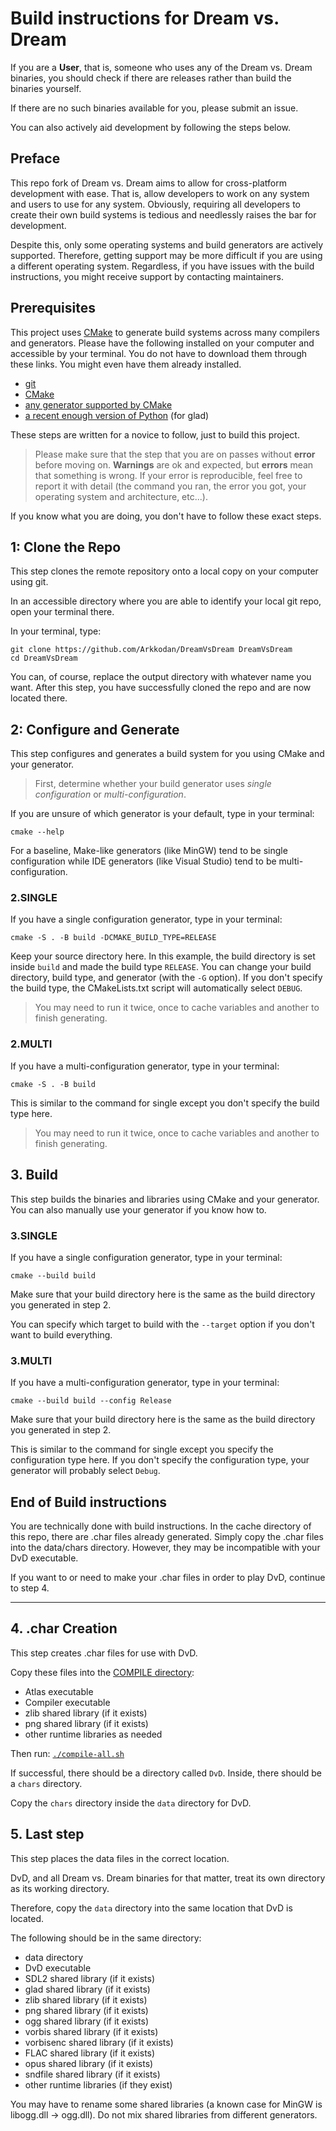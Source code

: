 # Build instructions for Dream vs. Dream

If you are a **User**, that is, someone who uses any of the Dream vs. Dream binaries, you should check if there are releases rather than build the binaries yourself.

If there are no such binaries available for you, please submit an issue.

You can also actively aid development by following the steps below.

## Preface

This repo fork of Dream vs. Dream aims to allow for cross-platform development with ease.
That is, allow developers to work on any system and users to use for any system.
Obviously, requiring all developers to create their own build systems is tedious and needlessly raises the bar for development.

Despite this, only some operating systems and build generators are actively supported.
Therefore, getting support may be more difficult if you are using a different operating system.
Regardless, if you have issues with the build instructions, you might receive support by contacting maintainers.

## Prerequisites

This project uses [CMake](https://cmake.org/) to generate build systems across many compilers and generators.
Please have the following installed on your computer and accessible by your terminal. You do not have to download them through these links. You might even have them already installed.

- [git](https://git-scm.com/downloads)
- [CMake](https://cmake.org/download/)
- [any generator supported by CMake](https://cmake.org/cmake/help/latest/manual/cmake-generators.7.html)
- [a recent enough version of Python](https://www.python.org/downloads/) (for glad)

These steps are written for a novice to follow, just to build this project.

> Please make sure that the step that you are on passes without **error** before moving on.
> **Warnings** are ok and expected, but **errors** mean that something is wrong. If your error is reproducible, feel free to report it with detail (the command you ran, the error you got, your operating system and architecture, etc...).

If you know what you are doing, you don't have to follow these exact steps.

## 1: Clone the Repo

This step clones the remote repository onto a local copy on your computer using git.

In an accessible directory where you are able to identify your local git repo, open your terminal there.

In your terminal, type:

```console
git clone https://github.com/Arkkodan/DreamVsDream DreamVsDream
cd DreamVsDream
```

You can, of course, replace the output directory with whatever name you want.
After this step, you have successfully cloned the repo and are now located there.

## 2: Configure and Generate

This step configures and generates a build system for you using CMake and your generator.

> First, determine whether your build generator uses _single configuration_ or _multi-configuration_.

If you are unsure of which generator is your default, type in your terminal:

```console
cmake --help
```

For a baseline, Make-like generators (like MinGW) tend to be single configuration while IDE generators (like Visual Studio) tend to be multi-configuration.

### 2.SINGLE

If you have a single configuration generator, type in your terminal:

```console
cmake -S . -B build -DCMAKE_BUILD_TYPE=RELEASE
```

Keep your source directory here.
In this example, the build directory is set inside `build` and made the build type `RELEASE`.
You can change your build directory, build type, and generator (with the `-G` option).
If you don't specify the build type, the CMakeLists.txt script will automatically select `DEBUG`.

> You may need to run it twice, once to cache variables and another to finish generating.

### 2.MULTI

If you have a multi-configuration generator, type in your terminal:

```console
cmake -S . -B build
```

This is similar to the command for single except you don't specify the build type here.

> You may need to run it twice, once to cache variables and another to finish generating.

## 3. Build

This step builds the binaries and libraries using CMake and your generator. You can also manually use your generator if you know how to.

### 3.SINGLE

If you have a single configuration generator, type in your terminal:

```console
cmake --build build
```

Make sure that your build directory here is the same as the build directory you generated in step 2.

You can specify which target to build with the `--target` option if you don't want to build everything.

### 3.MULTI

If you have a multi-configuration generator, type in your terminal:

```console
cmake --build build --config Release
```

Make sure that your build directory here is the same as the build directory you generated in step 2.

This is similar to the command for single except you specify the configuration type here.
If you don't specify the configuration type, your generator will probably select `Debug`.

## End of Build instructions

You are technically done with build instructions.
In the cache directory of this repo, there are .char files already generated. Simply copy the .char files into the data/chars directory.
However, they may be incompatible with your DvD executable.

If you want to or need to make your .char files in order to play DvD, continue to step 4.

* * *

## 4. .char Creation

This step creates .char files for use with DvD.

Copy these files into the [COMPILE directory](./COMPILE):

- Atlas executable
- Compiler executable
- zlib shared library (if it exists)
- png shared library (if it exists)
- other runtime libraries as needed

Then run: [`./compile-all.sh`](./COMPILE/compile-all.sh)

If successful, there should be a directory called `DvD`.
Inside, there should be a `chars` directory.

Copy the `chars` directory inside the `data` directory for DvD.

## 5. Last step

This step places the data files in the correct location.

DvD, and all Dream vs. Dream binaries for that matter, treat its own directory as its working directory.

Therefore, copy the `data` directory into the same location that DvD is located.

The following should be in the same directory:

- data directory
- DvD executable
- SDL2 shared library (if it exists)
- glad shared library (if it exists)
- zlib shared library (if it exists)
- png shared library (if it exists)
- ogg shared library (if it exists)
- vorbis shared library (if it exists)
- vorbisenc shared library (if it exists)
- FLAC shared library (if it exists)
- opus shared library (if it exists)
- sndfile shared library (if it exists)
- other runtime libraries (if they exist)

You may have to rename some shared libraries (a known case for MinGW is libogg.dll -> ogg.dll).
Do not mix shared libraries from different generators.
